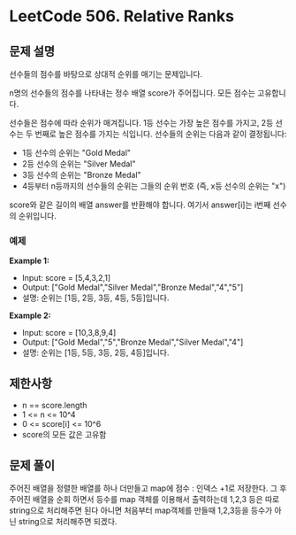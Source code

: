 # LeetCode 506. Relative Ranks

## 문제 설명

선수들의 점수를 바탕으로 상대적 순위를 매기는 문제입니다.

n명의 선수들의 점수를 나타내는 정수 배열 score가 주어집니다. 모든 점수는 고유합니다.

선수들은 점수에 따라 순위가 매겨집니다. 1등 선수는 가장 높은 점수를 가지고, 2등 선수는 두 번째로 높은 점수를 가지는 식입니다. 선수들의 순위는 다음과 같이 결정됩니다:

- 1등 선수의 순위는 "Gold Medal"
- 2등 선수의 순위는 "Silver Medal"
- 3등 선수의 순위는 "Bronze Medal"
- 4등부터 n등까지의 선수들의 순위는 그들의 순위 번호 (즉, x등 선수의 순위는 "x")

score와 같은 길이의 배열 answer를 반환해야 합니다. 여기서 answer[i]는 i번째 선수의 순위입니다.

### 예제

**Example 1:**

- Input: score = [5,4,3,2,1]
- Output: ["Gold Medal","Silver Medal","Bronze Medal","4","5"]
- 설명: 순위는 [1등, 2등, 3등, 4등, 5등]입니다.

**Example 2:**

- Input: score = [10,3,8,9,4]
- Output: ["Gold Medal","5","Bronze Medal","Silver Medal","4"]
- 설명: 순위는 [1등, 5등, 3등, 2등, 4등]입니다.

## 제한사항

- n == score.length
- 1 <= n <= 10^4
- 0 <= score[i] <= 10^6
- score의 모든 값은 고유함

## 문제 풀이

주어진 배열을 정렬한 배열를 하나 더만들고 map에 점수 : 인덱스 +1로 저장한다.
그 후 주어진 배열을 순회 하면서 등수를 map 객체를 이용해서 출력하는데 1,2,3 등은 따로 string으로 처리해주면 된다 아니면 처음부터 map객체를 만들때 1,2,3등을 등수가 아닌 string으로 처리해주면 되겠다.
